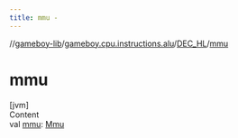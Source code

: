 ```yaml
---
title: mmu -
---
```

//[gameboy-lib](../../index.md)/[gameboy.cpu.instructions.alu](../index.md)/[DEC_HL](index.md)/[mmu](mmu.md)



# mmu  
[jvm]  
Content  
val [mmu](mmu.md): [Mmu](../../gameboy.memory/-mmu/index.md)  



